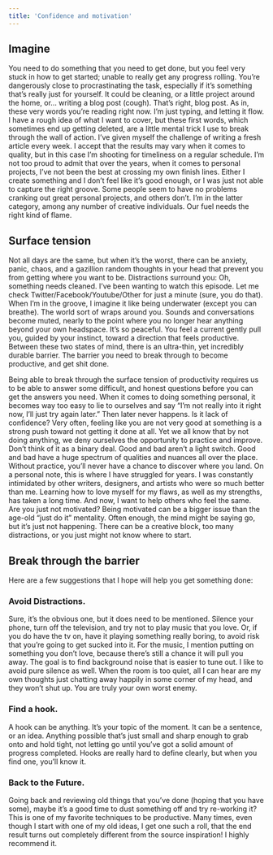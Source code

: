 ```yaml
---
title: 'Confidence and motivation'
---
```


## Imagine

You need to do something that you need to get done, but you feel very stuck in how to get started; unable to really get any progress rolling. You’re dangerously close to procrastinating the task, especially if it’s something that’s really just for yourself. It could be cleaning, or a little project around the home, or… writing a blog post (cough).
That’s right, blog post. As in, these very words you’re reading right  now. I’m just typing, and letting it flow. I have a rough idea of what I want to cover, but these first words, which sometimes end up getting deleted, are a little mental trick I use to break through the wall of action.
I’ve given myself the challenge of writing a fresh article every week. I accept that the results may vary when it comes to quality, but in this case I’m shooting for timeliness on a regular schedule. I’m not too proud to admit that over the years, when it comes to personal projects, I’ve not been the best at crossing my own finish lines. Either I create something and I don’t feel like it’s good enough, or I was just not able to capture the right groove. 
Some people seem to have no problems cranking out great personal projects, and others don’t. I’m in the latter category, among any number of creative individuals. Our fuel needs the right kind of flame.

## Surface tension

Not all days are the same, but when it’s the worst, there can be anxiety, panic, chaos, and a gazillion random thoughts in your head that prevent you from getting where you want to be. Distractions surround you: Oh, something needs cleaned. I’ve been wanting to watch this episode. Let me check Twitter/Facebook/Youtube/Other for just a minute (sure, you do that).
When I’m in the groove, I imagine it like being underwater (except you can breathe). The world sort of wraps around you. Sounds and conversations become muted, nearly to the point where you no longer hear anything beyond your own headspace. It’s so peaceful. You feel a current gently pull you, guided by your instinct, toward a direction that feels productive.
Between these two states of mind, there is an ultra-thin, yet incredibly durable barrier. The barrier you need to break through to become productive, and get shit done.

Being able to break through the surface tension of productivity requires us to be able to answer some difficult, and honest questions before you can get the answers you need. When it comes to doing something personal, it becomes way too easy to lie to ourselves and say “I’m not really into it right now, I’ll just try again later.” Then later never happens.
Is it lack of confidence? Very often, feeling like you are not very good at something is a strong push toward not getting it done at all. Yet we all know that by not doing anything, we deny ourselves the opportunity to practice and improve. Don’t think of it as a binary deal. Good and bad aren’t a light switch. Good and bad have a huge spectrum of qualities and nuances all over the place. Without practice, you’ll never have a chance to discover where you land.
On a personal note, this is where I have struggled for years. I was constantly intimidated by other writers, designers, and artists who were so much better than me. Learning how to love myself for my flaws, as well as my strengths, has taken a long time. And now, I want to help others who feel the same.
Are you just not motivated? Being motivated can be a bigger issue than the age-old “just do it” mentality. Often enough, the mind might be saying go, but it’s just not happening. There can be a creative block, too many distractions, or you just might not know where to start.

## Break through the barrier

Here are a few suggestions that I hope will help you get something done:

### Avoid Distractions. 

Sure, it’s the obvious one, but it does need to be mentioned. Silence your phone, turn off the television, and try not to play music that you love. Or, if you do have the tv on, have it playing something really boring, to avoid risk that you’re going to get sucked into it. For the music, I mention putting on something you don’t love, because there’s still a chance it will pull you away. The goal is to find background noise that is easier to tune out.
I like to avoid pure silence as well. When the room is too quiet, all I can hear are my own thoughts just chatting away happily in some corner of my head, and they won’t shut up. You are truly your own worst enemy.

### Find a hook. 

A hook can be anything. It’s your topic of the moment. It can be a sentence, or an idea. Anything possible that’s just small and sharp enough to grab onto and hold tight, not letting go until you’ve got a solid amount of progress completed. Hooks are really hard to define clearly, but when you find one, you’ll know it. 

### Back to the Future. 

Going back and reviewing old things that you’ve done (hoping that you have some), maybe it’s a good time to dust something off and try re-working it? This is one of my favorite techniques to be productive. Many times, even though I start with one of my old ideas, I get one such a roll, that the end result turns out completely different from the source inspiration! I highly recommend it.
